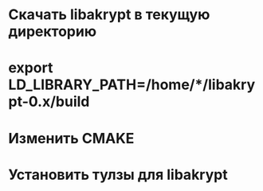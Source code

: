 # Скачать libakrypt в текущую директорию
# export LD_LIBRARY_PATH=/home/*/libakrypt-0.x/build
# Изменить CMAKE
# Установить тулзы для libakrypt
